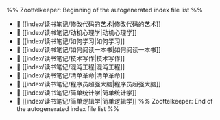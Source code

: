 %% Zoottelkeeper: Beginning of the autogenerated index file list  %%
- 📄 [[index/读书笔记/修改代码的艺术|修改代码的艺术]]
- 📄 [[index/读书笔记/动机心理学|动机心理学]]
- 📄 [[index/读书笔记/如何学习|如何学习]]
- 📄 [[index/读书笔记/如何阅读一本书|如何阅读一本书]]
- 📄 [[index/读书笔记/技术写作|技术写作]]
- 📄 [[index/读书笔记/混沌工程|混沌工程]]
- 📄 [[index/读书笔记/清单革命|清单革命]]
- 📄 [[index/读书笔记/程序员超强大脑|程序员超强大脑]]
- 📄 [[index/读书笔记/简单统计学|简单统计学]]
- 📄 [[index/读书笔记/简单逻辑学|简单逻辑学]]
%% Zoottelkeeper: End of the autogenerated index file list  %%

